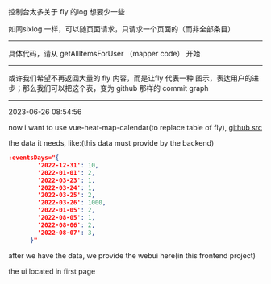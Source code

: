 控制台太多关于 fly 的log
想要少一些

如同sixlog 一样，可以随页面请求，只请求一个页面的（而非全部条目）

---

具体代码，请从 getAllItemsForUser （mapper code） 开始

---

或许我们希望不再返回大量的 fly 内容，而是让fly 代表一种 图示，表达用户的进步；那么我们可以把这个表，变为 github 那样的 commit graph

---

2023-06-26 08:54:56

now i want to use vue-heat-map-calendar(to replace table of fly), [github src](https://github.com/cargovova/vue-hm-calendar)

the data it needs, like:(this data must provide by the backend)

```json
:eventsDays="{
        '2022-12-31': 10,
        '2022-01-01': 2,
        '2022-03-23': 1,
        '2022-03-24': 1,
        '2022-03-25': 2,
        '2022-03-26': 1000,
        '2022-01-05': 2,
        '2022-08-05': 1,
        '2022-08-06': 2,
        '2022-08-07': 3,
      }"
```

after we have the data, we provide the webui here(in this frontend project)

the ui located in first page